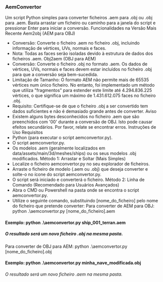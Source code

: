 ### AemConvertor
Um script Python simples para converter ficheiros .aem para .obj ou .obj para .aem. Basta arrastar um ficheiro ou caminho para a janela do script e pressionar Enter para iniciar a conversão.
Funcionalidades na Versão Mais Recente
Aem2obj (AEM para OBJ)
 * Conversão: Converte o ficheiro .aem no ficheiro .obj, incluindo informação de vértices, UVs, normais e faces.
 * Nota: Todas as faces serão isoladas devido à estrutura de dados dos ficheiros .aem.
Obj2aem (OBJ para AEM)
 * Conversão: Converte o ficheiro .obj no formato .aem. Os dados de vértices, UVs, normais e faces devem estar incluídos no ficheiro .obj para que a conversão seja bem-sucedida.
 * Limitação de Tamanho: O formato AEM não permite mais de 65535 vértices num único ficheiro. No entanto, foi implementado um método que utiliza "fragmentos" para estender este limite até 4.294.836.225 vértices, o que significa um máximo de 1.431.612.075 faces no ficheiro .obj.
 * Requisito: Certifique-se de que o ficheiro .obj a ser convertido tem dados suficientes e não é demasiado grande antes de converter.
Aviso
 * Existem alguns bytes desconhecidos no ficheiro .aem que são preenchidos com '00' durante a conversão de OBJ. Isto pode causar efeitos secundários. Por favor, relate se encontrar erros.
Instruções de Uso
Requisitos
 * Python (para executar o script aemconvertor.py).
 * O script aemconvertor.py.
 * Os modelos .aem (geralmente localizados em data/assets/main/3d/meshes/ships) ou os seus modelos .obj modificados.
Método 1: Arrastar e Soltar (Mais Simples)
 * Localize o ficheiro aemconvertor.py no seu explorador de ficheiros.
 * Arraste o ficheiro de modelo (.aem ou .obj) que deseja converter e solte-o no ícone do script aemconvertor.py.
 * O script será iniciado e converterá o ficheiro.
Método 2: Linha de Comando (Recomendado para Usuários Avançados)
 * Abra o CMD ou Powershell na pasta onde se encontra o script aemconvertor.py.
 * Utilize o seguinte comando, substituindo [nome_do_ficheiro] pelo nome do ficheiro que pretende converter:
   Para converter de AEM para OBJ:
   python .\aemconvertor.py [nome_do_ficheiro].aem
#### Exemplo: python .\aemconvertor.py ship_001_terran.aem
##### O resultado será um novo ficheiro .obj na mesma pasta.

   Para converter de OBJ para AEM:
   python .\aemconvertor.py [nome_do_ficheiro].obj
#### Exemplo: python .\aemconvertor.py minha_nave_modificada.obj
###### O resultado será um novo ficheiro .aem na mesma pasta.

